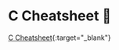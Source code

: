 # C Cheatsheet 🧠
[C Cheatsheet](https://github.com/venkat-ranganathan/projects/blob/gh-pages/Cheatsheet-c.pdf){:target="_blank"}
